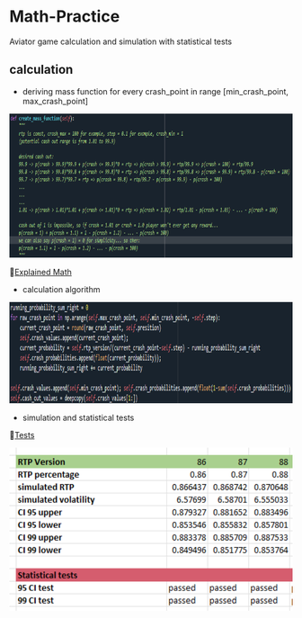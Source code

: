 # Math-Practice
Aviator game calculation and simulation with statistical tests

## calculation

- deriving mass function for every crash_point in range [min_crash_point, max_crash_point]

<img src="Pictures/math.png" alt="Alt Text" width="712" height="256">

🐍[Explained Math](https://github.com/Jankoetf/Math-Practice/blob/main/main.py)

- calculation algorithm

<img src="Pictures/code.png" alt="Alt Text" width="800" height="180">

- simulation and statistical tests

🐍[Tests](https://github.com/Jankoetf/Math-Practice/blob/main/StatisticalTests.xslx)

<img src="Pictures/stats.png" alt="Alt Text" width="512" height="290">
